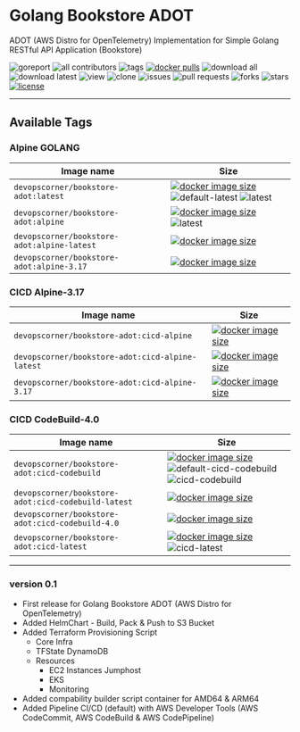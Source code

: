   # Golang Bookstore ADOT

  ADOT (AWS Distro for OpenTelemetry) Implementation for Simple Golang RESTful API Application (Bookstore)

  ![goreport](https://goreportcard.com/badge/github.com/devopscorner/golang-adot/src) ![all contributors](https://img.shields.io/github/contributors/devopscorner/golang-adot) ![tags](https://img.shields.io/github/v/tag/devopscorner/golang-adot?sort=semver) [![docker pulls](https://img.shields.io/docker/pulls/devopscorner/bookstore-adot.svg)](https://hub.docker.com/r/devopscorner/bookstore-adot/) ![download all](https://img.shields.io/github/downloads/devopscorner/golang-adot/total.svg) ![download latest](https://img.shields.io/github/downloads/devopscorner/golang-adot/0.1/total) ![view](https://views.whatilearened.today/views/github/devopscorner/golang-adot.svg) ![clone](https://img.shields.io/badge/dynamic/json?color=success&label=clone&query=count&url=https://github.com/devopscorner/golang-adot/blob/master/clone.json?raw=True&logo=github) ![issues](https://img.shields.io/github/issues/devopscorner/golang-adot) ![pull requests](https://img.shields.io/github/issues-pr/devopscorner/golang-adot) ![forks](https://img.shields.io/github/forks/devopscorner/golang-adot) ![stars](https://img.shields.io/github/stars/devopscorner/golang-adot) [![license](https://img.shields.io/github/license/devopscorner/golang-adot)](https://img.shields.io/github/license/devopscorner/golang-adot)

  ---

  ## Available Tags

  ### Alpine GOLANG

  | Image name | Size |
  |------------|------|
  | `devopscorner/bookstore-adot:latest` | [![docker image size](https://img.shields.io/docker/image-size/devopscorner/bookstore-adot/latest.svg?label=Image%20size&logo=docker)](https://hub.docker.com/repository/docker/devopscorner/bookstore-adot/tags?page=1&ordering=last_updated&name=latest) ![default-latest](https://img.shields.io/static/v1?label=latest&message=default&color=brightgreen) ![latest](https://img.shields.io/static/v1?label=latest&message=alpine&color=orange) |
  | `devopscorner/bookstore-adot:alpine` | [![docker image size](https://img.shields.io/docker/image-size/devopscorner/bookstore-adot/alpine.svg?label=Image%20size&logo=docker)](https://hub.docker.com/repository/docker/devopscorner/bookstore-adot/tags?page=1&ordering=last_updated&name=alpine) ![latest](https://img.shields.io/static/v1?label=latest&message=alpine&color=orange) |
  | `devopscorner/bookstore-adot:alpine-latest` | [![docker image size](https://img.shields.io/docker/image-size/devopscorner/bookstore-adot/alpine-latest.svg?label=Image%20size&logo=docker)](https://hub.docker.com/repository/docker/devopscorner/bookstore-adot/tags?page=1&ordering=last_updated&name=alpine-latest) |
  | `devopscorner/bookstore-adot:alpine-3.17` | [![docker image size](https://img.shields.io/docker/image-size/devopscorner/bookstore-adot/alpine-3.17.svg?label=Image%20size&logo=docker)](https://hub.docker.com/repository/docker/devopscorner/bookstore-adot/tags?page=1&ordering=last_updated&name=alpine-3.17) |

  ### CICD Alpine-3.17

  | Image name | Size |
  |------------|------|
  | `devopscorner/bookstore-adot:cicd-alpine` | [![docker image size](https://img.shields.io/docker/image-size/devopscorner/bookstore-adot/cicd-alpine.svg?label=Image%20size&logo=docker)](https://hub.docker.com/repository/docker/devopscorner/bookstore-adot/tags?page=1&ordering=last_updated&name=cicd-alpine) |
  | `devopscorner/bookstore-adot:cicd-alpine-latest` | [![docker image size](https://img.shields.io/docker/image-size/devopscorner/bookstore-adot/cicd-alpine-latest.svg?label=Image%20size&logo=docker)](https://hub.docker.com/repository/docker/devopscorner/bookstore-adot/tags?page=1&ordering=last_updated&name=cicd-alpine-latest) |
  | `devopscorner/bookstore-adot:cicd-alpine-3.17` | [![docker image size](https://img.shields.io/docker/image-size/devopscorner/bookstore-adot/cicd-alpine-3.17.svg?label=Image%20size&logo=docker)](https://hub.docker.com/repository/docker/devopscorner/bookstore-adot/tags?page=1&ordering=last_updated&name=cicd-alpine-3.17) |

  ### CICD CodeBuild-4.0

  | Image name | Size |
  |------------|------|
  | `devopscorner/bookstore-adot:cicd-codebuild` | [![docker image size](https://img.shields.io/docker/image-size/devopscorner/bookstore-adot/cicd-codebuild.svg?label=Image%20size&logo=docker)](https://hub.docker.com/repository/docker/devopscorner/bookstore-adot/tags?page=1&ordering=last_updated&name=cicd-codebuild) ![default-cicd-codebuild](https://img.shields.io/static/v1?label=latest&message=default&color=brightgreen) ![cicd-codebuild](https://img.shields.io/static/v1?label=latest&message=cicd-codebuild&color=orange) |
  | `devopscorner/bookstore-adot:cicd-codebuild-latest` | [![docker image size](https://img.shields.io/docker/image-size/devopscorner/bookstore-adot/cicd-codebuild-latest.svg?label=Image%20size&logo=docker)](https://hub.docker.com/repository/docker/devopscorner/bookstore-adot/tags?page=1&ordering=last_updated&name=cicd-codebuild-latest) |
  | `devopscorner/bookstore-adot:cicd-codebuild-4.0` | [![docker image size](https://img.shields.io/docker/image-size/devopscorner/bookstore-adot/cicd-codebuild-4.0.svg?label=Image%20size&logo=docker)](https://hub.docker.com/repository/docker/devopscorner/bookstore-adot/tags?page=1&ordering=last_updated&name=cicd-codebuild-4.0) |
  | `devopscorner/bookstore-adot:cicd-latest` | [![docker image size](https://img.shields.io/docker/image-size/devopscorner/bookstore-adot/cicd-latest.svg?label=Image%20size&logo=docker)](https://hub.docker.com/repository/docker/devopscorner/bookstore-adot/tags?page=1&ordering=last_updated&name=cicd-latest) ![cicd-latest](https://img.shields.io/static/v1?label=latest&message=cicd-codebuild&color=orange) |

  ---

  ### version 0.1

  - First release for Golang Bookstore ADOT (AWS Distro for OpenTelemetry)
  - Added HelmChart - Build, Pack & Push to S3 Bucket
  - Added Terraform Provisioning Script
    - Core Infra
    - TFState DynamoDB
    - Resources
      - EC2 Instances Jumphost
      - EKS
      - Monitoring
  - Added compability builder script container for AMD64 & ARM64
  - Added Pipeline CI/CD (default) with AWS Developer Tools (AWS CodeCommit, AWS CodeBuild & AWS CodePipeline)